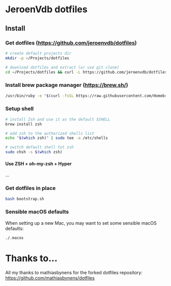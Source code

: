 # JeroenVdb dotfiles

## Install

### Get dotfiles (https://github.com/jeroenvdb/dotfiles)

```bash
# create default projects dir
mkdir -p ~/Projects/dotfiles

# download dotfiles and extract (or use git clone)
cd ~/Projects/dotfiles && curl -L https://github.com/jeroenvdb/dotfiles/tarball/master | tar -xzv --strip-components 1
```

### Install brew package manager (https://brew.sh/)

```bash
/usr/bin/ruby -e "$(curl -fsSL https://raw.githubusercontent.com/Homebrew/install/master/install)"
```

### Setup shell

```bash
# install Zsh and use it as the default $SHELL
brew install zsh

# add zsh to the authorized shells list
echo "$(which zsh)" | sudo tee -a /etc/shells

# switch default shell tot zsh
sudo chsh -s $(which zsh)
```

#### Use ZSH + oh-my-zsh + Hyper

...

### Get dotfiles in place

```bash
bash bootstrap.sh
```

### Sensible macOS defaults

When setting up a new Mac, you may want to set some sensible macOS defaults:

```bash
./.macos
```

# Thanks to...

All my thanks to mathiasbynens for the forked dotfiles repository: https://github.com/mathiasbynens/dotfiles
